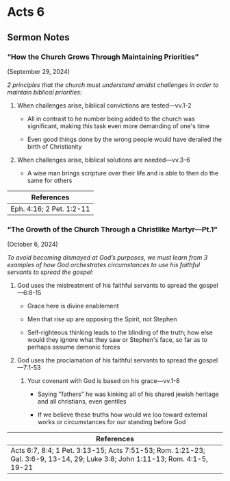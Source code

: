# Acts 6

## Sermon Notes

### “How the Church Grows Through Maintaining Priorities”

(September 29, 2024)

_2 principles that the church must understand amidst challenges in order to maintain biblical priorities:_

1. When challenges arise, biblical convictions are tested—vv.1-2

    - All in contrast to he number being added to the church was significant, making this task even more demanding of one's time

    - Even good things done by the wrong people would have derailed the birth of Christianity

1. When challenges arise, biblical solutions are needed—vv.3-6

    - A wise man brings scripture over their life and is able to then do the same for others

|References|
|-|
|Eph. 4:16; 2 Pet. 1:2-11|

### “The Growth of the Church Through a Christlike Martyr—Pt.1”

(October 6, 2024)

_To avoid becoming dismayed at God’s purposes, we must learn from 3 examples of how God orchestrates circumstances to use his faithful servants to spread the gospel:_

1. God uses the mistreatment of his faithful servants to spread the gospel—6:8-15

    - Grace here is divine enablement

    - Men that rise up are opposing the Spirit, not Stephen

    - Self-righteous thinking leads to the blinding of the truth; how else would they ignore what they saw or Stephen's face, so far as to perhaps assume demonic forces

1. God uses the proclamation of his faithful servants to spread the gospel—7:1-53

    1. Your covenant with God is based on his grace—vv.1-8

        - Saying "fathers" he was kinking all of his shared jewish heritage and all christians, even gentiles

        - If we believe these truths how would we loo toward external works or circumstances for our standing before God

|References|
|-|
|Acts 6:7, 8:4; 1 Pet. 3:13-15; Acts 7:51-53; Rom. 1:21-23; Gal. 3:6-9, 13-14, 29; Luke 3:8; John 1:11-13; Rom. 4:1-5, 19-21|
